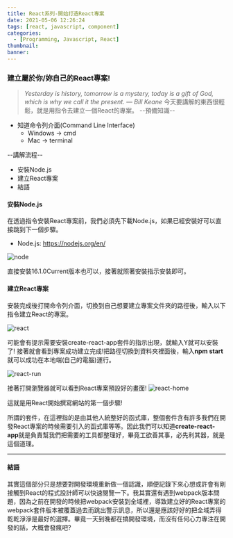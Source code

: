 ```yaml
---
title: React系列-開始打造React專案
date: 2021-05-06 12:26:24
tags: [react, javascript, component]
categories: 
  - [Programming, Javascript, React]
thumbnail:
banner:
---
```

### 建立屬於你/妳自己的React專案!
> *Yesterday is history, tomorrow is a mystery, today is a gift of God, which is why we call it the present.*
> *― Bill Keane*
今天要講解的東西很輕鬆，就是用指令去建立一個React的專案。
--預備知識--
- 知道命令列介面(Command Line Interface)
  - Windows -> cmd
  - Mac -> terminal

--講解流程--
- 安裝Node.js
- 建立React專案
- 結語

#### 安裝Node.js
在透過指令安裝React專案前，我們必須先下載Node.js，如果已經安裝好可以直接跳到下一個步驟。
- Node.js: https://nodejs.org/en/
  
![node](https://i.imgur.com/w0EDv6j.jpg)

直接安裝16.1.0Current版本也可以，接著就照著安裝指示安裝即可。

#### 建立React專案
安裝完成後打開命令列介面，切換到自己想要建立專案文件夾的路徑後，輸入以下指令建立React的專案。

![react](https://i.imgur.com/OzGORev.jpg)

可能會有提示需要安裝create-react-app套件的指示出現，就輸入Y就可以安裝了!
接著就會看到專案成功建立完成!把路徑切換到資料夾裡面後，輸入**npm start**就可以成功在本地端(自己的電腦)運行。

![react-run](https://i.imgur.com/baMBc6M.jpg)

接著打開瀏覽器就可以看到React專案預設好的畫面!
![react-home](https://i.imgur.com/4ujriXZ.jpg)

這就是用React開始撰寫網站的第一個步驟!

所謂的套件，在這裡指的是由其他人統整好的函式庫，整個套件含有許多我們在開發React專案的時候需要引入的函式庫等等。因此我們可以知道**create-react-app**就是負責幫我們把需要的工具都整理好，畢竟工欲善其事，必先利其器，就是這個道理。

***

#### 結語
其實這個部分只是想要對開發環境重新做一個認識，順便記錄下來心想或許會有剛接觸到React的程式設計師可以快速閱覽一下。我其實還有遇到webpack版本問題，因為之前在開發的時候把webpack安裝到全域裡，導致建立好的React專案的webpack套件版本被覆蓋過去而跳出警示訊息，所以還是應該好好的把全域弄得乾乾淨淨是最好的選擇。畢竟一天到晚都在搞開發環境，而沒有任何心力專注在開發的話，大概會發瘋吧?






